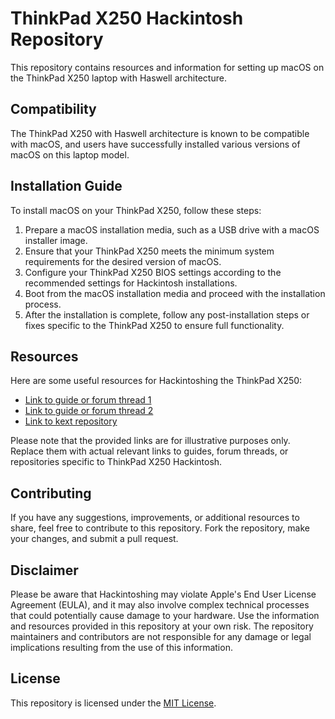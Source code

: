 # ThinkPad X250 Hackintosh Repository

This repository contains resources and information for setting up macOS on the ThinkPad X250 laptop with Haswell architecture.

## Compatibility

The ThinkPad X250 with Haswell architecture is known to be compatible with macOS, and users have successfully installed various versions of macOS on this laptop model.

## Installation Guide

To install macOS on your ThinkPad X250, follow these steps:

1. Prepare a macOS installation media, such as a USB drive with a macOS installer image.
2. Ensure that your ThinkPad X250 meets the minimum system requirements for the desired version of macOS.
3. Configure your ThinkPad X250 BIOS settings according to the recommended settings for Hackintosh installations.
4. Boot from the macOS installation media and proceed with the installation process.
5. After the installation is complete, follow any post-installation steps or fixes specific to the ThinkPad X250 to ensure full functionality.

## Resources

Here are some useful resources for Hackintoshing the ThinkPad X250:

- [Link to guide or forum thread 1](https://www.example.com/guide1)
- [Link to guide or forum thread 2](https://www.example.com/guide2)
- [Link to kext repository](https://www.example.com/kexts)

Please note that the provided links are for illustrative purposes only. Replace them with actual relevant links to guides, forum threads, or repositories specific to ThinkPad X250 Hackintosh.

## Contributing

If you have any suggestions, improvements, or additional resources to share, feel free to contribute to this repository. Fork the repository, make your changes, and submit a pull request.

## Disclaimer

Please be aware that Hackintoshing may violate Apple's End User License Agreement (EULA), and it may also involve complex technical processes that could potentially cause damage to your hardware. Use the information and resources provided in this repository at your own risk. The repository maintainers and contributors are not responsible for any damage or legal implications resulting from the use of this information.

## License

This repository is licensed under the [MIT License](LICENSE).

